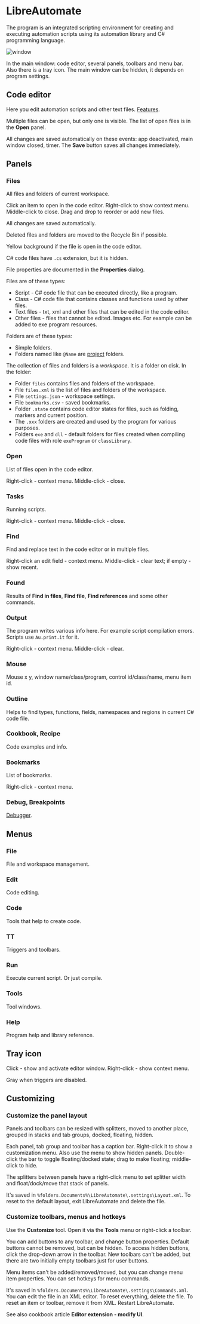 # LibreAutomate

The program is an integrated scripting environment for creating and executing automation scripts using its automation library and C# programming language.

![window](../images/window.png "Editor window")

In the main window: code editor, several panels, toolbars and menu bar. Also there is a tray icon. The main window can be hidden, it depends on program settings.

## Code editor

Here you edit automation scripts and other text files. [Features](Code%20editor.html).

Multiple files can be open, but only one is visible. The list of open files is in the **Open** panel.

All changes are saved automatically on these events: app deactivated, main window closed, timer. The **Save** button saves all changes immediately.

## Panels

### Files

All files and folders of current workspace.

Click an item to open in the code editor. Right-click to show context menu. Middle-click to close. Drag and drop to reorder or add new files.

All changes are saved automatically.

Deleted files and folders are moved to the Recycle Bin if possible.

Yellow background if the file is open in the code editor.

C# code files have `.cs` extension, but it is hidden.

File properties are documented in the **Properties** dialog.

Files are of these types:

- Script - C# code file that can be executed directly, like a program.
- Class - C# code file that contains classes and functions used by other files.
- Text files - txt, xml and other files that can be edited in the code editor.
- Other files - files that cannot be edited. Images etc. For example can be added to exe program resources.

Folders are of these types:

- Simple folders.
- Folders named like `@Name` are [project](Class%20files%2C%20projects.html) folders.

The collection of files and folders is a *workspace*. It is a folder on disk. In the folder:

- Folder `files` contains files and folders of the workspace.
- File `files.xml` is the list of files and folders of the workspace.
- File `settings.json` - workspace settings.
- File `bookmarks.csv` - saved bookmarks.
- Folder `.state` contains code editor states for files, such as folding, markers and current position.
- The `.xxx` folders are created and used by the program for various purposes.
- Folders `exe` and `dll` - default folders for files created when compiling code files with role `exeProgram` or `classLibrary`.

### Open

List of files open in the code editor.

Right-click - context menu. Middle-click - close.

### Tasks

Running scripts.

Right-click - context menu. Middle-click - close.

### Find

Find and replace text in the code editor or in multiple files.

Right-click an edit field - context menu. Middle-click - clear text; if empty - show recent.

### Found

Results of **Find in files**, **Find file**, **Find references** and some other commands.

### Output

The program writes various info here. For example script compilation errors. Scripts use `Au.print.it` for it.

Right-click - context menu. Middle-click - clear.

### Mouse

Mouse x y, window name/class/program, control id/class/name, menu item id.

### Outline

Helps to find types, functions, fields, namespaces and regions in current C# code file.

### Cookbook, Recipe

Code examples and info.

### Bookmarks

List of bookmarks.

Right-click - context menu.

### Debug, Breakpoints

[Debugger](Debugger.html).

## Menus

### File

File and workspace management.

### Edit

Code editing.

### Code

Tools that help to create code.

### TT

Triggers and toolbars.

### Run

Execute current script. Or just compile.

### Tools

Tool windows.

### Help

Program help and library reference.

## Tray icon

Click - show and activate editor window. Right-click - show context menu.

Gray when triggers are disabled.

## Customizing

### Customize the panel layout

Panels and toolbars can be resized with splitters, moved to another place, grouped in stacks and tab groups, docked, floating, hidden.

Each panel, tab group and toolbar has a caption bar. Right-click it to show a customization menu. Also use the menu to show hidden panels. Double-click the bar to toggle floating/docked state; drag to make floating; middle-click to hide.

The splitters between panels have a right-click menu to set splitter width and float/dock/move that stack of panels.

It's saved in `%folders.Documents%\LibreAutomate\.settings\Layout.xml`. To reset to the default layout, exit LibreAutomate and delete the file.

### Customize toolbars, menus and hotkeys

Use the **Customize** tool. Open it via the **Tools** menu or right-click a toolbar.

You can add buttons to any toolbar, and change button properties. Default buttons cannot be removed, but can be hidden. To access hidden buttons, click the drop-down arrow in the toolbar. New toolbars can't be added, but there are two initially empty toolbars just for user buttons.

Menu items can't be added/removed/moved, but you can change menu item properties. You can set hotkeys for menu commands.

It's saved in `%folders.Documents%\LibreAutomate\.settings\Commands.xml`. You can edit the file in an XML editor. To reset everything, delete the file. To reset an item or toolbar, remove it from XML. Restart LibreAutomate.

See also cookbook article **Editor extension - modify UI**.